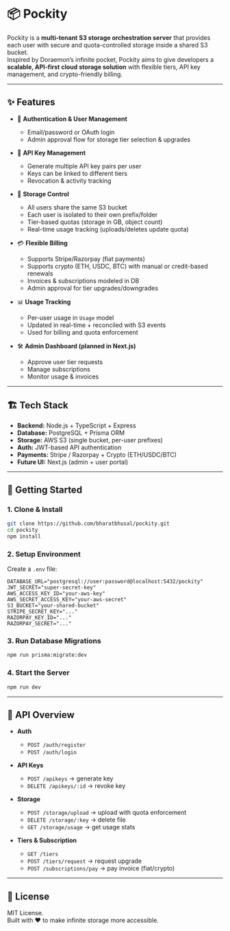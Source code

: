 # 📦 Pockity

Pockity is a **multi-tenant S3 storage orchestration server** that provides each user with secure and quota-controlled storage inside a shared S3 bucket.  
Inspired by Doraemon’s infinite pocket, Pockity aims to give developers a **scalable, API-first cloud storage solution** with flexible tiers, API key management, and crypto-friendly billing.

---

## ✨ Features

- 🔐 **Authentication & User Management**
  - Email/password or OAuth login
  - Admin approval flow for storage tier selection & upgrades

- 🔑 **API Key Management**
  - Generate multiple API key pairs per user
  - Keys can be linked to different tiers
  - Revocation & activity tracking

- 📂 **Storage Control**
  - All users share the same S3 bucket
  - Each user is isolated to their own prefix/folder
  - Tier-based quotas (storage in GB, object count)
  - Real-time usage tracking (uploads/deletes update quota)

- 💳 **Flexible Billing**
  - Supports Stripe/Razorpay (fiat payments)
  - Supports crypto (ETH, USDC, BTC) with manual or credit-based renewals
  - Invoices & subscriptions modeled in DB
  - Admin approval for tier upgrades/downgrades

- 📊 **Usage Tracking**
  - Per-user usage in `Usage` model
  - Updated in real-time + reconciled with S3 events
  - Used for billing and quota enforcement

- 🛠 **Admin Dashboard (planned in Next.js)**
  - Approve user tier requests
  - Manage subscriptions
  - Monitor usage & invoices

---

## 🏗 Tech Stack

- **Backend:** Node.js + TypeScript + Express
- **Database:** PostgreSQL + Prisma ORM
- **Storage:** AWS S3 (single bucket, per-user prefixes)
- **Auth:** JWT-based API authentication
- **Payments:** Stripe / Razorpay + Crypto (ETH/USDC/BTC)
- **Future UI:** Next.js (admin + user portal)

---

## 🚀 Getting Started

### 1. Clone & Install

```bash
git clone https://github.com/bharatbhusal/pockity.git
cd pockity
npm install
```

### 2. Setup Environment

Create a `.env` file:

```env
DATABASE_URL="postgresql://user:password@localhost:5432/pockity"
JWT_SECRET="super-secret-key"
AWS_ACCESS_KEY_ID="your-aws-key"
AWS_SECRET_ACCESS_KEY="your-aws-secret"
S3_BUCKET="your-shared-bucket"
STRIPE_SECRET_KEY="..."
RAZORPAY_KEY_ID="..."
RAZORPAY_SECRET="..."
```

### 3. Run Database Migrations

```bash
npm run prisma:migrate:dev
```

### 4. Start the Server

```bash
npm run dev
```

---

## 📡 API Overview

- **Auth**
  - `POST /auth/register`
  - `POST /auth/login`

- **API Keys**
  - `POST /apikeys` → generate key
  - `DELETE /apikeys/:id` → revoke key

- **Storage**
  - `POST /storage/upload` → upload with quota enforcement
  - `DELETE /storage/:key` → delete file
  - `GET /storage/usage` → get usage stats

- **Tiers & Subscription**
  - `GET /tiers`
  - `POST /tiers/request` → request upgrade
  - `POST /subscriptions/pay` → pay invoice (fiat/crypto)

---

## 📜 License

MIT License.  
Built with ❤️ to make infinite storage more accessible.
